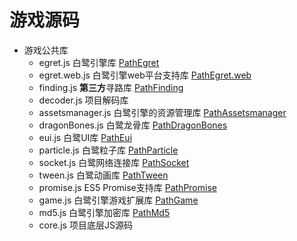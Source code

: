 # 游戏源码
 
 -  游戏公共库
	- egret.js 白鹭引擎库 [PathEgret](https://github.com/egret-labs/egret-core/tree/master/build)
	- egret.web.js 白鹭引擎web平台支持库 [PathEgret.web](https://github.com/egret-labs/egret-core/tree/master/build)
	- finding.js **第三方**寻路库 [PathFinding](https://github.com/qiao/PathFinding.js)
	- decoder.js 项目解码库
	- assetsmanager.js 白鹭引擎的资源管理库 [PathAssetsmanager](https://github.com/egret-labs/egret-core/tree/master/build)
	- dragonBones.js 白鹭龙骨库 [PathDragonBones](https://github.com/egret-labs/egret-core/tree/master/build)
	- eui.js 白鹭UI库 [PathEui](https://github.com/egret-labs/egret-core/tree/master/build)
	- particle.js 白鹭粒子库	[PathParticle](https://github.com/egret-labs/egret-game-library)
	- socket.js 白鹭网络连接库 [PathSocket](https://github.com/egret-labs/egret-core/tree/master/build)
	- tween.js 白鹭动画库  [PathTween](https://github.com/egret-labs/egret-core/tree/master/build)
	- promise.js  ES5 Promise支持库  [PathPromise](https://github.com/egret-labs/egret-core/tree/master/build)
	- game.js 白鹭引擎游戏扩展库 [PathGame](https://github.com/egret-labs/egret-core/tree/master/build)
	- md5.js 白鹭引擎加密库 [PathMd5](https://github.com/egret-labs/egret-game-library)
	- core.js 项目底层JS源码
